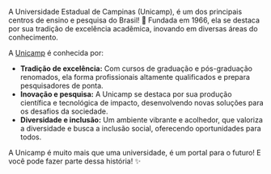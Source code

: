 A Universidade Estadual de Campinas (Unicamp), é um dos principais  centros de ensino e pesquisa do Brasil! 🧠  Fundada em 1966, ela se destaca por sua tradição de excelência acadêmica,  inovando em diversas áreas do conhecimento.

A [Unicamp](https://unicamp.br/) é conhecida por:

- **Tradição de excelência:** Com cursos de graduação e pós-graduação renomados, ela forma profissionais altamente qualificados e prepara pesquisadores de ponta.
- **Inovação e pesquisa:** A Unicamp se destaca por sua produção científica e tecnológica de impacto, desenvolvendo novas soluções para os desafios da sociedade.
- **Diversidade e inclusão:** Um ambiente vibrante e acolhedor, que valoriza a diversidade e busca a inclusão social, oferecendo oportunidades para todos.

A Unicamp é muito mais que uma universidade, é um portal para o futuro!  E você pode fazer parte dessa história! ✨
